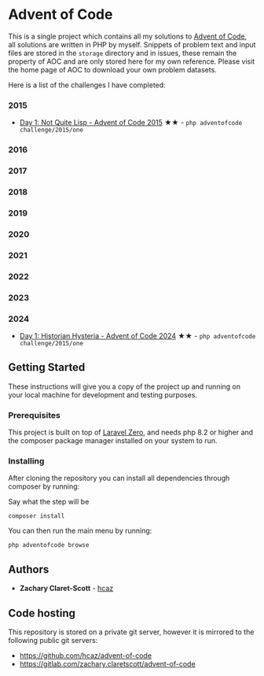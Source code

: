 # Advent of Code

This is a single project which contains all my solutions to [Advent of Code](https://adventofcode.com/), all solutions are written in PHP by myself. Snippets of problem text and input files are stored in the `storage` directory and in issues, these remain the property of AOC and are only stored here for my own reference. Please visit the home page of AOC to download your own problem datasets.

Here is a list of the challenges I have completed:

### 2015
- [Day 1: Not Quite Lisp - Advent of Code 2015](https://adventofcode.com/2015/day/1) ★★ - `php adventofcode challenge/2015/one`

### 2016

### 2017

### 2018

### 2019

### 2020

### 2021

### 2022

### 2023

### 2024
- [Day 1: Historian Hysteria - Advent of Code 2024](https://adventofcode.com/2024/day/1) ★★ - `php adventofcode challenge/2015/one`

## Getting Started

These instructions will give you a copy of the project up and running on
your local machine for development and testing purposes.

### Prerequisites

This project is built on top of [Laravel Zero](https://github.com/laravel-zero/laravel-zero), and needs php 8.2 or higher and the composer package manager installed on your system to run.

### Installing

After cloning the repository you can install all dependencies through composer by running:

Say what the step will be

    composer install

You can then run the main menu by running:

    php adventofcode browse

## Authors

- **Zachary Claret-Scott** -
  [hcaz](https://hcaz.io)

## Code hosting

This repository is stored on a private git server, however it is mirrored to the following public git servers:
- https://github.com/hcaz/advent-of-code
- https://gitlab.com/zachary.claretscott/advent-of-code
